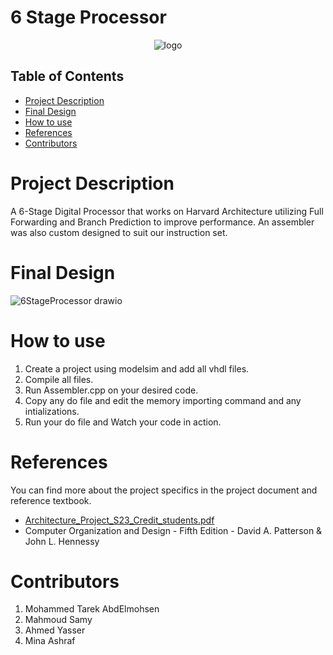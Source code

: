 # 6 Stage Processor
<div align="center"><img src="logo.gif" alt="logo"></div>

## Table of Contents

* [Project Description](#Project-Description)
* [Final Design](#Final-Design)
* [How to use](#How-to-use)
* [References](#References)
* [Contributors](#Contributors)

# Project Description
A 6-Stage Digital Processor that works on Harvard Architecture utilizing Full Forwarding and Branch Prediction to improve performance. An assembler was also custom designed to suit our instruction set.

# Final Design
![6StageProcessor drawio](https://github.com/mtheggi/6StageProcessor/assets/86854027/dad246e2-1cf7-4f3b-86cb-f110bb727a2d)

# How to use
1. Create a project using modelsim and add all vhdl files.
2. Compile all files.
3. Run Assembler.cpp on your desired code.
4. Copy any do file and edit the memory importing command and any intializations.
5. Run your do file and Watch your code in action.

# References
You can find more about the project specifics in the project document and reference textbook.
- [Architecture_Project_S23_Credit_students.pdf](https://github.com/mtheggi/6StageProcessor/files/11716063/Architecture_Project_S23_Credit_students.pdf)
- Computer Organization and Design - Fifth Edition - David A. Patterson & John L. Hennessy

# Contributors
1. Mohammed Tarek AbdElmohsen
2. Mahmoud Samy
3. Ahmed Yasser
4. Mina Ashraf
